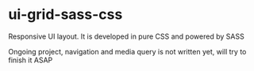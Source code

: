 # ui-grid-sass-css
Responsive UI layout. It is developed in pure CSS and powered by SASS

Ongoing project, navigation and media query is not written yet, will try to finish it ASAP
